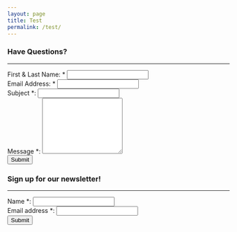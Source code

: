 ```yaml
---
layout: page
title: Test
permalink: /test/
---
```


<div class="col-sm-6">
    <h3>Have Questions?</h3>
    <hr>
    <form action="https://docs.google.com/forms/d/1ooxeou7pVxHweD8-jG7Hq6cQONiDby3u1yt0TBef1wg/formResponse" method="POST" id="ss-form" name="forma" target="secret-frame" onsubmit="">
        <div class="form-group">
            <label for="itemView.getDomIdToLabel()" aria-label="(Required field)">First &amp; Last Name: *
            </label>
            <input type="text" name="entry.917075521" value="" class="ss-q-short form-control" id="entry_917075521" dir="auto" aria-label="Name:  First and Last " aria-required="true" required="" title="">
        </div>
        <div class="form-group">
            <label class="ss-q-item-label" for="entry_2068441859">Email Address: *
            </label>
            <input type="email" name="entry.2068441859" value="" class="ss-q-short form-control" id="entry_2068441859" dir="auto" aria-label="Email address:  " aria-required="true" required="" title="">
        </div>
        <div class="form-group">
            <label class="ss-q-item-label" for="entry_1857669065">
                Subject *:
            </label>
            <input type="text" name="entry.1857669065" value="" class="ss-q-short form-control" id="entry_1857669065" dir="auto" aria-label="Subject:  " title="" required="">
        </div>
        <div class="form-group">
            <label class="ss-q-item-label" for="entry_112630363">
                Message *:
            </label>
            <textarea name="entry.112630363" rows="8" cols="0" class="ss-q-long form-control" id="entry_112630363" dir="auto" aria-label="Message:  " aria-required="true" required=""></textarea>
        </div>
        <div class="form-group">
            <input type="hidden" name="draftResponse" value="[,,&quot;6162429118050415973&quot;]">
            <input type="hidden" name="pageHistory" value="0">
            <input type="hidden" name="fvv" value="0">
            <input type="hidden" name="fbzx" value="6162429118050415973">
            <input type="submit" name="submit" value="Submit" id="ss-submita" class="jfk-button jfk-button-action btn btn-default">
        </div>
    </form>
</div>
<div class="col-sm-5 col-sm-offset-1 newsletter">
    <h3>Sign up for our newsletter!</h3>
    <hr>
    <form action="https://docs.google.com/forms/d/1UxdIzdVGaljOddK3Huq8BP0SYxs4xSLq1PQnSsLNZ7g/formResponse" method="POST" id="ss-form" target="secret-frame" onsubmit="" name="formb">
        <div class="form-group">
            <label class="ss-q-item-label" for="entry_1272035182">
                Name *:
            </label>
            <input type="text" name="entry.1272035182" value="" class="ss-q-short form-control" id="entry_1272035182" dir="auto" aria-label="Name:  " aria-required="true" required="" title="">
        </div>
        <div class="form-group">
            <label class="ss-q-item-label" for="entry_170275494">
                Email address *:
            </label>
            <input type="text" name="entry.170275494" value="" class="ss-q-short form-control" id="entry_170275494" dir="auto" aria-label="Email address:  " aria-required="true" required="" title="">
        </div>
        <div class="form-group">
            <input type="hidden" name="draftResponse" value="[,,&quot;-3198933841993541816&quot;]">
            <input type="hidden" name="pageHistory" value="0">
            <input type="hidden" name="fvv" value="0">
            <input type="hidden" name="fbzx" value="-3198933841993541816">
            <input type="submit" name="submit" value="Submit" id="ss-submitb" class="jfk-button jfk-button-action btn btn-default">
        </div>
    </form>
</div>
<!-- Form Redirect -->
<!-- Hidden iframe -->
<iframe name="secret-frame" width="0" height="0" border="0" style="display: none;"></iframe>
<!-- Script to redirect to a custom page -->
<script>
function validateEmail(email) {
    var re = /^(([^<>()[\]\\.,;:\s@"]+(\.[^<>()[\]\\.,;:\s@"]+)*)|(".+"))@((\[[0-9]{1,3}\.[0-9]{1,3}\.[0-9]{1,3}\.[0-9]{1,3}])|(([a-zA-Z\-0-9]+\.)+[a-zA-Z]{2,}))$/;
    return re.test(email);
}

function validateForma() {
    var x = document.forms["forma"]["entry.917075521"].value;
    console.log(x);
    var y = document.forms["forma"]["entry.2068441859"].value;
    console.log(y);
    var z = document.forms["forma"]["entry.1857669065"].value;
    console.log(z);
    var a = document.forms["forma"]["entry.112630363"].value;
    console.log(a);
    var errors = "";
    x = x ? "" : "Name ";
    console.log(x);
    errors = errors + x;
    y = y && validateEmail(y) ? "" : "Email ";
    console.log(y);
    errors = errors + y;
    console.log(errors);
    z = z ? "" : "Subject ";
    errors = errors + z;
    a = a ? "" : "Message";
    errors = errors + a;
    if (errrors){
        alert("These feilds are required: ".concat(errors));
        return false;
    }
    return true;
}

function validateFormb() {
    var x = document.forms["formb"]["entry.1272035182"].value;
    var y = document.forms["formb"]["entry.170275494"].value;
    var errors = "";
    x = x ? "" : "Name ";
    errors = errors + x;
    y = y && validateEmail(y) ? "" : "Email ";
    errors = errors + y;
    if (errrors){
        alert("These feilds are required: ".concat(errors));
        return false;
    }
    return true;
}

// replace "ss-submit" with the ID of your submit button
document.getElementById("ss-submita").addEventListener("click", function() {
    // adds a delay because the results page loads before the form has a chance to submit
    if (validateForma()){
        setTimeout(function() {
            // replace the url in quotes below to where you want to the user to be redirected to
            window.location = "http://www.harvestinghappiness.org/contactsuccess/";
        }, 1000);
    }
});

document.getElementById("ss-submitb").addEventListener("click", function() {
    // adds a delay because the results page loads before the form has a chance to submit
    if (validateFormb()){
        setTimeout(function() {
            // replace the url in quotes below to where you want to the user to be redirected to
            window.location = "http://www.harvestinghappiness.org/contactsuccess/";
        }, 1000);
    }
});
</script>
